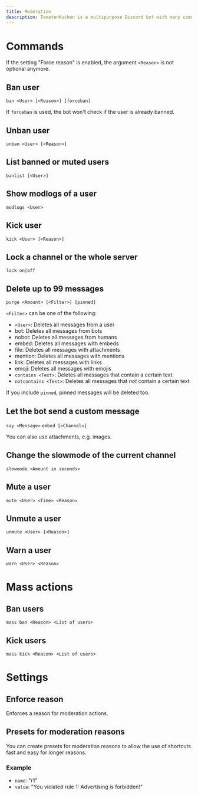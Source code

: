 ```yaml
---
title: Moderation
description: TomatenKuchen is a multipurpose Discord bot with many common and innovative features for your server. Lists moderation commands and settings
---
```


# Commands

If the setting "Force reason" is enabled, the argument `<Reason>` is not optional anymore.

## Ban user

`ban <User> [<Reason>] [forceban]`

If `forceban` is used, the bot won't check if the user is already banned.

## Unban user

`unban <User> [<Reason>]`

## List banned or muted users

`banlist [<User>]`

## Show modlogs of a user

`modlogs <User>`

## Kick user

`kick <User> [<Reason>]`

## Lock a channel or the whole server

`lock on|off`

## Delete up to 99 messages

`purge <Amount> [<Filter>] [pinned]`

`<Filter>` can be one of the following:
* `<User>`: Deletes all messages from a user
* bot: Deletes all messages from bots
* nobot: Deletes all messages from humans
* embed: Deletes all messages with embeds
* file: Deletes all messages with attachments
* mention: Deletes all messages with mentions
* link: Deletes all messages with links
* emoji: Deletes all messages with emojis
* `contains <Text>`: Deletes all messages that contain a certain text
* `notcontains <Text>`: Deletes all messages that *not* contain a certain text

If you include `pinned`, pinned messages will be deleted too.

## Let the bot send a custom message

`say <Message>`
`embed [<Channel>]`

You can also use attachments, e.g. images.

## Change the slowmode of the current channel

`slowmode <Amount in seconds>`

## Mute a user

`mute <User> <Time> <Reason>`

## Unmute a user

`unmute <User> [<Reason>]`

## Warn a user

`warn <User> <Reason>`

# Mass actions

## Ban users

`mass ban <Reason> <List of users>`

## Kick users

`mass kick <Reason> <List of users>`

# Settings

## Enforce reason
Enforces a reason for moderation actions.

## Presets for moderation reasons
You can create presets for moderation reasons to allow the use of shortcuts fast and easy for longer reasons.

### Example

- `name`: "r1"
- `value`: "You violated rule 1: Advertising is forbidden!"
